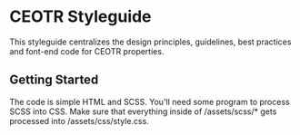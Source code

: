 # CEOTR Styleguide

This styleguide centralizes the design principles, guidelines, best practices and font-end code for CEOTR properties.

## Getting Started

The code is simple HTML and SCSS. You'll need some program to process SCSS into CSS. Make sure that everything inside of /assets/scss/* gets processed into /assets/css/style.css.
